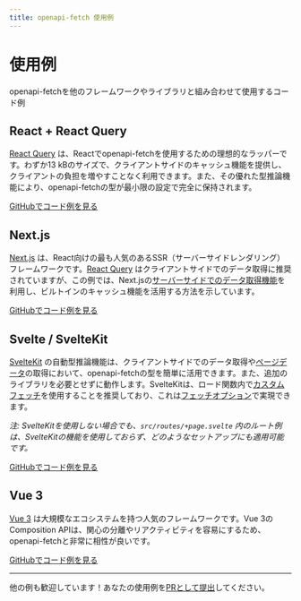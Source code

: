 ```yaml
---
title: openapi-fetch 使用例
---
```


# 使用例

openapi-fetchを他のフレームワークやライブラリと組み合わせて使用するコード例

## React + React Query

[React Query](https://tanstack.com/query/latest) は、Reactでopenapi-fetchを使用するための理想的なラッパーです。わずか13 kBのサイズで、クライアントサイドのキャッシュ機能を提供し、クライアントの負担を増やすことなく利用できます。また、その優れた型推論機能により、openapi-fetchの型が最小限の設定で完全に保持されます。

[GitHubでコード例を見る](https://github.com/openapi-ts/openapi-typescript/tree/main/packages/openapi-fetch/examples/react-query)

## Next.js

[Next.js](https://nextjs.org/) は、React向けの最も人気のあるSSR（サーバーサイドレンダリング）フレームワークです。[React Query](#react--react-query) はクライアントサイドでのデータ取得に推奨されていますが、この例では、Next.jsの[サーバーサイドでのデータ取得機能](https://nextjs.org/docs/app/building-your-application/data-fetching/fetching-caching-and-revalidating#fetching-data-on-the-server-with-fetch)を利用し、ビルトインのキャッシュ機能を活用する方法を示しています。

[GitHubでコード例を見る](https://github.com/openapi-ts/openapi-typescript/tree/main/packages/openapi-fetch/examples/nextjs)

## Svelte / SvelteKit

[SvelteKit](https://kit.svelte.dev) の自動型推論機能は、クライアントサイドでのデータ取得や[ページデータ](https://kit.svelte.dev/docs/load#page-data)の取得において、openapi-fetchの型を簡単に活用できます。また、追加のライブラリを必要とせずに動作します。SvelteKitは、ロード関数内で[カスタムフェッチ](https://kit.svelte.dev/docs/load#making-fetch-requests)を使用することを推奨しており、これは[フェッチオプション](/ja/openapi-fetch/api#fetch-オプション)で実現できます。

_注: SvelteKitを使用しない場合でも、`src/routes/+page.svelte` 内のルート例は、SvelteKitの機能を使用しておらず、どのようなセットアップにも適用可能です。_

[GitHubでコード例を見る](https://github.com/openapi-ts/openapi-typescript/tree/main/packages/openapi-fetch/examples/sveltekit)

## Vue 3

[Vue 3](https://vuejs.org/) は大規模なエコシステムを持つ人気のフレームワークです。Vue 3のComposition APIは、関心の分離やリアクティビティを容易にするため、openapi-fetchと非常に相性が良いです。

[GitHubでコード例を見る](https://github.com/openapi-ts/openapi-typescript/tree/main/packages/openapi-fetch/examples/vue-3)

---

他の例も歓迎しています！あなたの使用例を[PRとして提出](https://github.com/openapi-ts/openapi-typescript/pulls)してください。